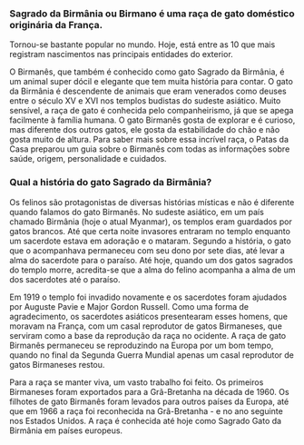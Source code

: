 ### **Sagrado da Birmânia** ou **Birmano** é uma raça de gato doméstico originária da França.

Tornou-se bastante popular no mundo. Hoje, está entre as 10 que mais registram nascimentos nas principais entidades do exterior.

O Birmanês, que também é conhecido como gato Sagrado da Birmânia, é um animal super dócil e elegante que tem muita história para contar. O gato da Birmânia é descendente de animais que eram venerados como deuses entre o século XV e XVI nos templos budistas do sudeste asiático. Muito sensível, a raça de gato é conhecida pelo companheirismo, já que se apega facilmente à família humana. O gato Birmanês gosta de explorar e é curioso, mas diferente dos outros gatos, ele gosta da estabilidade do chão e não gosta muito de altura. Para saber mais sobre essa incrível raça, o Patas da Casa preparou um guia sobre o Birmanês com todas as informações sobre saúde, origem, personalidade e cuidados. 

### Qual a história do gato Sagrado da Birmânia?

Os felinos são protagonistas de diversas histórias místicas e não é diferente quando falamos do gato Birmanês. No sudeste asiático, em um país chamado Birmânia (hoje o atual Myanmar), os templos eram guardados por gatos brancos. Até que certa noite invasores entraram no templo enquanto um sacerdote estava em adoração e o mataram. Segundo a história, o gato que o acompanhava permaneceu com seu dono por sete dias, até levar a alma do sacerdote para o paraíso. Até hoje, quando um dos gatos sagrados do templo morre, acredita-se que a alma do felino acompanha a alma de um dos sacerdotes até o paraíso.

Em 1919 o templo foi invadido novamente e os sacerdotes foram ajudados por Auguste Pavie e Major Gordon Russell. Como uma forma de agradecimento, os sacerdotes asiáticos presentearam esses homens, que moravam na França, com um casal reprodutor de gatos Birmaneses, que serviram como a base da reprodução da raça no ocidente. A raça de gato Birmanês permaneceu se reproduzindo na Europa por um bom tempo, quando no final da Segunda Guerra Mundial apenas um casal reprodutor de gatos Birmaneses restou.

Para a raça se manter viva, um vasto trabalho foi feito. Os primeiros Birmaneses foram exportados para a Grã-Bretanha na década de 1960. Os filhotes de gato Birmanês foram levados para outros países da Europa, até que em 1966 a raça foi reconhecida na Grã-Bretanha - e no ano seguinte nos Estados Unidos. A raça é conhecida até hoje como Sagrado Gato da Birmânia em países europeus.
